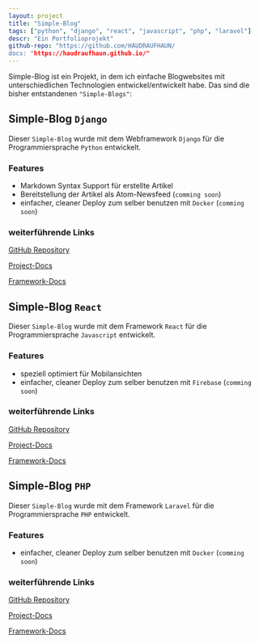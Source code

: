 ```yaml
---
layout: project
title: "Simple-Blog"
tags: ["python", "django", "react", "javascript", "php", "laravel"]
descr: "Ein Portfolioprojekt"
github-repo: "https://github.com/HAUDRAUFHAUN/
docs: "https://haudraufhaun.github.io/"
---
```


Simple-Blog ist ein Projekt, in dem ich einfache Blogwebsites mit unterschiedlichen Technologien entwickel/entwickelt habe.
Das sind die bisher entstandenen `"Simple-Blogs"`:

## Simple-Blog `Django`

Dieser `Simple-Blog` wurde mit dem Webframework `Django` für die Programmiersprache `Python` entwickelt.

### Features

- Markdown Syntax Support für erstellte Artikel
- Bereitstellung der Artikel als Atom-Newsfeed (`comming soon`)
- einfacher, cleaner Deploy zum selber benutzen mit `Docker` (`comming soon`)

### weiterführende Links

<ion-icon name="logo-github" style="font-size: 32px;"></ion-icon> <a href="https://github.com/HAUDRAUFHAUN/simple-blog-django">GitHub Repository</a>

<ion-icon name="document-text-outline" style="font-size: 32px;"></ion-icon> <a href="https://haudraufhaun.github.io/simple-blog-django/">Project-Docs</a>

<ion-icon name="document-text-outline" style="font-size: 32px;"></ion-icon> <a href="https://djangoproject.com">Framework-Docs</a>

## Simple-Blog `React`

Dieser `Simple-Blog` wurde mit dem Framework `React` für die Programmiersprache `Javascript` entwickelt.

### Features

- speziell optimiert für Mobilansichten
- einfacher, cleaner Deploy zum selber benutzen mit `Firebase` (`comming soon`)

### weiterführende Links

<ion-icon name="logo-github" style="font-size: 32px;"></ion-icon> <a href="https://github.com/HAUDRAUFHAUN/simple-blog-react">GitHub Repository</a>

<ion-icon name="document-text-outline" style="font-size: 32px;"></ion-icon> <a href="https://haudraufhaun.github.io/simple-blog-react/">Project-Docs</a>

<ion-icon name="document-text-outline" style="font-size: 32px;"></ion-icon> <a href="https://reactjs.org/">Framework-Docs</a>

## Simple-Blog `PHP`
Dieser `Simple-Blog` wurde mit dem Framework `Laravel` für die Programmiersprache `PHP` entwickelt.

### Features

- einfacher, cleaner Deploy zum selber benutzen mit `Docker` (`comming soon`)

### weiterführende Links

<ion-icon name="logo-github" style="font-size: 32px;"></ion-icon> <a href="https://github.com/HAUDRAUFHAUN/simple-blog-php">GitHub Repository</a>

<ion-icon name="document-text-outline" style="font-size: 32px;"></ion-icon> <a href="https://haudraufhaun.github.io/simple-blog-php/">Project-Docs</a>

<ion-icon name="document-text-outline" style="font-size: 32px;"></ion-icon> <a href="https://laravel.com">Framework-Docs</a>